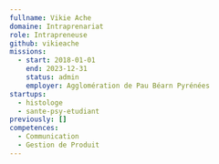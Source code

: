 ```yaml
---
fullname: Vikie Ache
domaine: Intraprenariat
role: Intrapreneuse
github: vikieache
missions:
  - start: 2018-01-01
    end: 2023-12-31
    status: admin
    employer: Agglomération de Pau Béarn Pyrénées
startups:
  - histologe
  - sante-psy-etudiant
previously: []
competences:
  - Communication
  - Gestion de Produit
---
```

